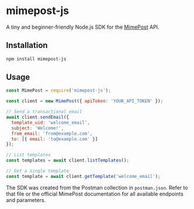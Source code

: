 # mimepost-js

A tiny and beginner-friendly Node.js SDK for the [MimePost](https://mimepost.com) API.

## Installation

```bash
npm install mimepost-js
```

## Usage

```javascript
const MimePost = require('mimepost-js');

const client = new MimePost({ apiToken: 'YOUR_API_TOKEN' });

// Send a transactional email
await client.sendEmail({
  template_uid: 'welcome_email',
  subject: 'Welcome!',
  from_email: 'from@example.com',
  to: [{ email: 'to@example.com' }]
});

// List templates
const templates = await client.listTemplates();

// Get a single template
const template = await client.getTemplate('welcome_email');
```

The SDK was created from the Postman collection in `postman.json`. Refer to that file or the official MimePost documentation for all available endpoints and parameters.
